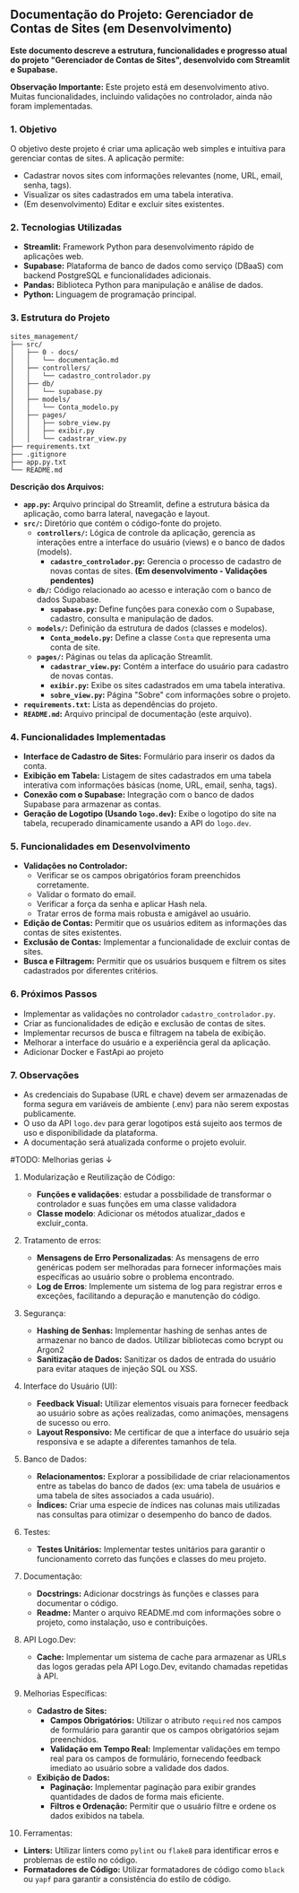 ## Documentação do Projeto: Gerenciador de Contas de Sites (em Desenvolvimento)

**Este documento descreve a estrutura, funcionalidades e progresso atual do projeto "Gerenciador de Contas de Sites", desenvolvido com Streamlit e Supabase.**

**Observação Importante:** Este projeto está em desenvolvimento ativo. Muitas funcionalidades, incluindo validações no controlador, ainda não foram implementadas. 

### 1. Objetivo

O objetivo deste projeto é criar uma aplicação web simples e intuitiva para gerenciar contas de sites. A aplicação permite:

* Cadastrar novos sites com informações relevantes (nome, URL, email, senha, tags).
* Visualizar os sites cadastrados em uma tabela interativa. 
* (Em desenvolvimento) Editar e excluir sites existentes.

### 2. Tecnologias Utilizadas

* **Streamlit:** Framework Python para desenvolvimento rápido de aplicações web.
* **Supabase:** Plataforma de banco de dados como serviço (DBaaS) com backend PostgreSQL e funcionalidades adicionais.
* **Pandas:**  Biblioteca Python para manipulação e análise de dados.
* **Python:** Linguagem de programação principal.

### 3. Estrutura do Projeto

```
sites_management/
├── src/
│   ├── 0 - docs/    
│   │   └── documentação.md   
│   ├── controllers/    
│   │   └── cadastro_controlador.py   
│   ├── db/    
│   │   └── supabase.py   
│   ├── models/    
│   │   └── Conta_modelo.py   
│   ├── pages/    
│   │   ├── sobre_view.py   
│   │   ├── exibir.py   
│   │   └── cadastrar_view.py              
├── requirements.txt
├── .gitignore
├── app.py.txt
└── README.md     
```

**Descrição dos Arquivos:**

- **`app.py`:** Arquivo principal do Streamlit, define a estrutura básica da aplicação, como barra lateral, navegação e layout.
- **`src/`:** Diretório que contém o código-fonte do projeto.
   - **`controllers/`:** Lógica de controle da aplicação, gerencia as interações entre a interface do usuário (views) e o banco de dados (models).
      - **`cadastro_controlador.py`:** Gerencia o processo de cadastro de novas contas de sites. **(Em desenvolvimento - Validações pendentes)**
   - **`db/`:**  Código relacionado ao acesso e interação com o banco de dados Supabase.
      - **`supabase.py`:** Define funções para conexão com o Supabase, cadastro, consulta e manipulação de dados.
   - **`models/`:**  Definição da estrutura de dados (classes e modelos).
      - **`Conta_modelo.py`:** Define a classe `Conta` que representa uma conta de site.
   - **`pages/`:**  Páginas ou telas da aplicação Streamlit.
      - **`cadastrar_view.py`:**  Contém a interface do usuário para cadastro de novas contas.
      - **`exibir.py`:**  Exibe os sites cadastrados em uma tabela interativa.
      - **`sobre_view.py`:**  Página "Sobre" com informações sobre o projeto.
- **`requirements.txt`:** Lista as dependências do projeto.
- **`README.md`:**  Arquivo principal de documentação (este arquivo).

### 4. Funcionalidades Implementadas

* **Interface de Cadastro de Sites:** Formulário para inserir os dados da conta.
* **Exibição em Tabela:**  Listagem de sites cadastrados em uma tabela interativa com informações básicas (nome, URL, email, senha, tags).
* **Conexão com o Supabase:**  Integração com o banco de dados Supabase para armazenar as contas.
* **Geração de Logotipo (Usando `logo.dev`):**  Exibe o logotipo do site na tabela, recuperado dinamicamente usando a API do `logo.dev`. 

### 5. Funcionalidades em Desenvolvimento

* **Validações no Controlador:**
    - Verificar se os campos obrigatórios foram preenchidos corretamente.
    - Validar o formato do email.
    - Verificar a força da senha e aplicar Hash nela.
    - Tratar erros de forma mais robusta e amigável ao usuário. 
* **Edição de Contas:** Permitir que os usuários editem as informações das contas de sites existentes.
* **Exclusão de Contas:** Implementar a funcionalidade de excluir contas de sites. 
* **Busca e Filtragem:** Permitir que os usuários busquem e filtrem os sites cadastrados por diferentes critérios. 

### 6. Próximos Passos

- Implementar as validações no controlador `cadastro_controlador.py`.
- Criar as funcionalidades de edição e exclusão de contas de sites.
- Implementar recursos de busca e filtragem na tabela de exibição.
- Melhorar a interface do usuário e a experiência geral da aplicação.
- Adicionar Docker e FastApi ao projeto 

### 7. Observações

- As credenciais do Supabase (URL e chave) devem ser armazenadas de forma segura em variáveis de ambiente (.env) para não serem expostas publicamente.
- O uso da API `logo.dev` para gerar logotipos está sujeito aos termos de uso e disponibilidade da plataforma.
- A documentação será atualizada conforme o projeto evoluir. 


#TODO: Melhorias gerias ↓
1.  Modularização e Reutilização de Código:
      - **Funções e validações**: estudar a possbilidade de transformar o controlador e suas funções em uma classe validadora
      - **Classe modelo**: Adicionar os métodos atualizar_dados e excluir_conta.

2. Tratamento de erros:
   - **Mensagens de Erro Personalizadas**: As mensagens de erro genéricas podem ser melhoradas para fornecer informações mais específicas ao usuário sobre o problema encontrado.
   - **Log de Erros**: Implemente um sistema de log para registrar erros e exceções, facilitando a depuração e manutenção do código.

3. Segurança:
   - **Hashing de Senhas:** Implementar hashing de senhas antes de armazenar no banco de dados. Utilizar bibliotecas como bcrypt ou Argon2
   - **Sanitização de Dados:** Sanitizar os dados de entrada do usuário para evitar ataques de injeção SQL ou XSS.

4. Interface do Usuário (UI):
   - **Feedback Visual:** Utilizar elementos visuais para fornecer feedback ao usuário sobre as ações realizadas, como animações, mensagens de sucesso ou erro.
   - **Layout Responsivo:** Me certificar de que a interface do usuário seja responsiva e se adapte a diferentes tamanhos de tela.

5. Banco de Dados:
   - **Relacionamentos:** Explorar a possibilidade de criar relacionamentos entre as tabelas do banco de dados (ex: uma tabela de usuários e uma tabela de sites associados a cada usuário).
   - **Índices:** Criar uma especie de índices nas colunas mais utilizadas nas consultas para otimizar o desempenho do banco de dados.

6. Testes:
   - **Testes Unitários:** Implementar testes unitários para garantir o funcionamento correto das funções e classes do meu projeto.

7. Documentação:
   - **Docstrings:** Adicionar docstrings às funções e classes para documentar o código.
   - **Readme:** Manter o arquivo README.md com informações sobre o projeto, como instalação, uso e contribuições.

8. API Logo.Dev:
   - **Cache:** Implementar um sistema de cache para armazenar as URLs das logos geradas pela API Logo.Dev, evitando chamadas repetidas à API.

9. Melhorias Específicas:
   - **Cadastro de Sites:**
      - **Campos Obrigatórios:** Utilizar o atributo `required` nos campos de formulário para garantir que os campos obrigatórios sejam preenchidos.
      - **Validação em Tempo Real:** Implementar validações em tempo real para os campos de formulário, fornecendo feedback imediato ao usuário sobre a validade dos dados.
   - **Exibição de Dados:**
      - **Paginação:** Implementar paginação para exibir grandes quantidades de dados de forma mais eficiente.
      - **Filtros e Ordenação:** Permitir que o usuário filtre e ordene os dados exibidos na tabela.

10. Ferramentas:
   - **Linters:** Utilizar linters como `pylint` ou `flake8` para identificar erros e problemas de estilo no código.
   - **Formatadores de Código:** Utilizar formatadores de código como `black` ou `yapf` para garantir a consistência do estilo de código.